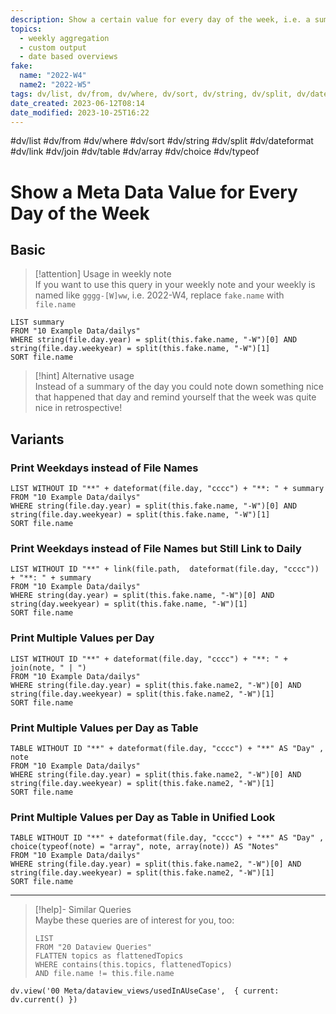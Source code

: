 ```yaml
---
description: Show a certain value for every day of the week, i.e. a summary of the day, or what nice happened the day 
topics:
  - weekly aggregation
  - custom output
  - date based overviews
fake:
  name: "2022-W4"
  name2: "2022-W5"
tags: dv/list, dv/from, dv/where, dv/sort, dv/string, dv/split, dv/dateformat, dv/link, dv/join, dv/table, dv/array, dv/choice, dv/typeof
date_created: 2023-06-12T08:14
date_modified: 2023-10-25T16:22
---
```


#dv/list #dv/from #dv/where #dv/sort #dv/string #dv/split #dv/dateformat #dv/link #dv/join #dv/table #dv/array #dv/choice #dv/typeof

# Show a Meta Data Value for Every Day of the Week

## Basic

> [!attention] Usage in weekly note  
> If you want to use this query in your weekly note and your weekly is named like `gggg-[W]ww`, i.e. 2022-W4, replace `fake.name` with `file.name`

```dataview
LIST summary
FROM "10 Example Data/dailys"
WHERE string(file.day.year) = split(this.fake.name, "-W")[0] AND string(file.day.weekyear) = split(this.fake.name, "-W")[1]
SORT file.name
```

> [!hint] Alternative usage  
> Instead of a summary of the day you could note down something nice that happened that day and remind yourself that the week was quite nice in retrospective!

## Variants

### Print Weekdays instead of File Names

```dataview
LIST WITHOUT ID "**" + dateformat(file.day, "cccc") + "**: " + summary
FROM "10 Example Data/dailys"
WHERE string(file.day.year) = split(this.fake.name, "-W")[0] AND string(file.day.weekyear) = split(this.fake.name, "-W")[1]
SORT file.name
```

### Print Weekdays instead of File Names but Still Link to Daily

```dataview
LIST WITHOUT ID "**" + link(file.path,  dateformat(file.day, "cccc")) + "**: " + summary
FROM "10 Example Data/dailys"
WHERE string(day.year) = split(this.fake.name, "-W")[0] AND string(day.weekyear) = split(this.fake.name, "-W")[1]
SORT file.name
```

### Print Multiple Values per Day

```dataview
LIST WITHOUT ID "**" + dateformat(file.day, "cccc") + "**: " + join(note, " | ")
FROM "10 Example Data/dailys"
WHERE string(file.day.year) = split(this.fake.name2, "-W")[0] AND string(file.day.weekyear) = split(this.fake.name2, "-W")[1]
SORT file.name
```

### Print Multiple Values per Day as Table

```dataview
TABLE WITHOUT ID "**" + dateformat(file.day, "cccc") + "**" AS "Day" , note
FROM "10 Example Data/dailys"
WHERE string(file.day.year) = split(this.fake.name2, "-W")[0] AND string(file.day.weekyear) = split(this.fake.name2, "-W")[1]
SORT file.name
```

### Print Multiple Values per Day as Table in Unified Look

```dataview
TABLE WITHOUT ID "**" + dateformat(file.day, "cccc") + "**" AS "Day" , choice(typeof(note) = "array", note, array(note)) AS "Notes"
FROM "10 Example Data/dailys"
WHERE string(file.day.year) = split(this.fake.name2, "-W")[0] AND string(file.day.weekyear) = split(this.fake.name2, "-W")[1]
SORT file.name
```

---

<!-- === end of query page ===  -->

> [!help]- Similar Queries  
> Maybe these queries are of interest for you, too:
> 
> ```dataview
> LIST
> FROM "20 Dataview Queries"
> FLATTEN topics as flattenedTopics
> WHERE contains(this.topics, flattenedTopics)
> AND file.name != this.file.name
> ```

```dataviewjs
dv.view('00 Meta/dataview_views/usedInAUseCase',  { current: dv.current() })
```
